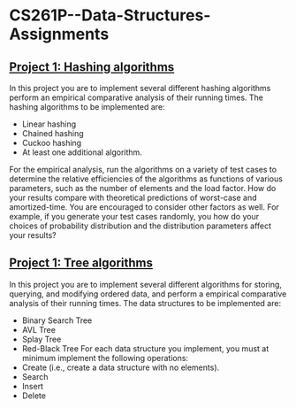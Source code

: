 # CS261P--Data-Structures-Assignments

## [Project 1: Hashing algorithms](https://github.com/sameershinde14/CS261P--Data-Structures-Assignments/tree/master/Hashing)

In this project you are to implement several different hashing algorithms perform an empirical comparative analysis of their running times. The hashing algorithms to be implemented are:
* Linear hashing
* Chained hashing
* Cuckoo hashing
* At least one additional algorithm.

For the empirical analysis, run the algorithms on a variety of test cases to determine the relative efficiencies of the algorithms as functions of various parameters, such as the number of elements and the load factor. How do your results compare with theoretical predictions of worst-case and amortized-time. You are encouraged to consider other factors as well. For example, if you generate your test cases randomly, you how do your choices of probability distribution and the distribution parameters affect your results?

## [Project 1: Tree algorithms](https://github.com/sameershinde14/CS261P--Data-Structures-Assignments/tree/master/Trees)

In this project you are to implement several different algorithms for storing, querying, and modifying ordered data, and perform a empirical comparative analysis of their running times. The data structures to be implemented are:
* Binary Search Tree
* AVL Tree
* Splay Tree
* Red-Black Tree
For each data structure you implement, you must at minimum implement the following operations:
* Create (i.e., create a data structure with no elements).
* Search
* Insert
* Delete
